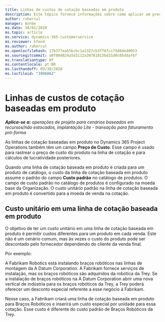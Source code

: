 ```yaml
---
title: Linhas de custos de cotação baseadas em produto
description: Este tópico fornece informações sobre como aplicar um preço de custo a uma linha de cotação baseada em produto.
author: ruhercul
manager: Annbe
ms.date: 10/01/2020
ms.topic: article
ms.service: dynamics-365-customerservice
ms.reviewer: kfend
ms.author: ruhercul
ms.openlocfilehash: 17b377eab5bcbc1a2327cb3ff87cc75d8de40953
ms.sourcegitcommit: a0f80d024a5d3112a39781815bd31d0c05ddaf6f
ms.translationtype: HT
ms.contentlocale: pt-BR
ms.lasthandoff: 09/30/2020
ms.locfileid: "3906062"
---
```

# <a name="costing-product-based-quote-lines"></a>Linhas de custos de cotação baseadas em produto

_**Aplica-se a:** operações de projeto para cenários baseados em recursos/não estocados, implantação Lite - transação para faturamento pró-forma_


As linhas de cotação baseadas em produto no Dynamics 365 Project Operations também têm um campo **Preço de Custo**. Esse campo é usado para rastrear o preço de custo do produto na linha de cotação e para cálculos de lucratividade posteriores.

Quando uma linha de cotação baseada em produto é criada para um produto de catálogo, o custo da linha de cotação baseada em produto assume o padrão do campo **Custo padrão** no catálogo de produtos. O campo de custo padrão no catálogo de produtos é configurado na moeda base da Organização. O custo unitário padrão na linha de cotação baseada em produto é convertido para a moeda de venda na cotação.

## <a name="unit-cost-on-a-product-based-quote-line"></a>Custo unitário em uma linha de cotação baseada em produto

O objetivo de ter um custo unitário em uma linha de cotação baseada em produto é permitir custos diferentes para um produto em cada venda. Este não é um cenário comum, mas às vezes o custo do produto pode ser descontado pelo fornecedor dependendo do cliente da venda final.

Por exemplo:

A Fabrikam Robotics está instalando braços robóticos nas linhas de montagem da A Datum Corporation. A Fabrikam fornece serviços de instalação, mas os braços robóticos são adquiridos da robótica da Trey. Se a instalação de braços robóticos na A Datum Corporation abrir uma nova vertical de indústria para os braços robóticos da Trey, a Trey poderá oferecer um desconto especial referente a esse negócio à Fabrikam.

Nesse caso, a Fabrikam criará uma linha de cotação baseada em produto para Braços Robóticos e inserirá um custo especial por unidade para essa cotação. Esse custo é diferente do custo padrão de Braços Robóticos da Trey.
